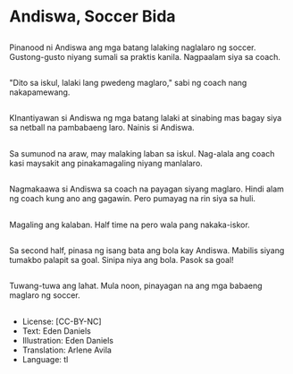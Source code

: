# Andiswa, Soccer Bida

##
Pinanood ni Andiswa ang mga batang lalaking naglalaro ng soccer. Gustong-gusto niyang sumali sa praktis kanila. Nagpaalam siya sa coach.

##
"Dito sa iskul, lalaki lang pwedeng maglaro," sabi ng coach nang nakapamewang.

##
KInantiyawan si Andiswa ng mga batang lalaki at sinabing mas bagay siya sa netball na pambabaeng laro. Nainis si Andiswa.

##
Sa sumunod na araw, may malaking laban sa iskul. Nag-alala ang coach kasi maysakit ang pinakamagaling niyang manlalaro.

##
Nagmakaawa si Andiswa sa coach na payagan siyang maglaro. Hindi alam ng coach kung ano ang gagawin. Pero pumayag na rin siya sa huli.

##
Magaling ang kalaban. Half time na pero wala pang nakaka-iskor.

##
Sa second half, pinasa ng isang bata ang bola kay Andiswa. Mabilis siyang tumakbo palapit sa goal. Sinipa niya ang bola. Pasok sa goal!

##
Tuwang-tuwa ang lahat. Mula noon, pinayagan na ang mga babaeng maglaro ng soccer.

##
* License: [CC-BY-NC]
* Text: Eden Daniels
* Illustration: Eden Daniels
* Translation: Arlene Avila
* Language: tl
